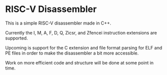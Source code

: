 # RISC-V Disassembler

This is a simple RISC-V disassembler made in C++.

Currently the I, M, A, F, D, Q, Zicsr, and Zfencei instruction extensions are supported.


Upcoming is support for the C extension and file format parsing for ELF and PE files in order to make the disassembler a bit more accessible.


Work on more efficient code and structure will be done at some point in time.
